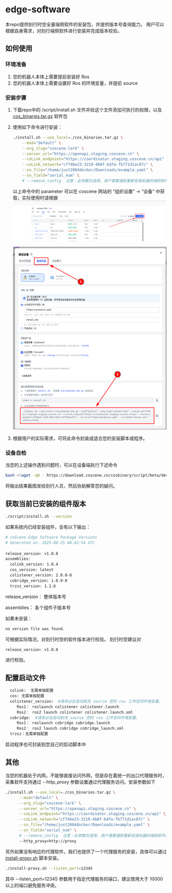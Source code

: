 # edge-software
本repo提供刻行时空全量端侧软件的安装包，并提供版本号查询能力。 用户可以根据自身需求，对刻行端侧软件进行安装并完成版本校验。


## 如何使用

### 环境准备
1. 您的机器人本体上需要提前安装好 Ros
2. 您的机器人本体上需要设置好 Ros 的环境变量，并提前 source

### 安装步骤
1. 下载repo中的 /script/install.sh 文件并给这个文件添加可执行的权限，以及 [cos_binaries.tar.gz](https://github.com/coscene-io/edge-software/releases/download/v0.9.3/cos_binaries.tar.gz) 软件包
2. 使用如下命令进行安装： 
   ```bash
   ./install.sh --use_local=./cos_binaries.tar.gz \
       --mod="default" \
       --org_slug="coscene-lark" \
       --server_url="https://openapi.staging.coscene.cn" \
       --coLink_endpoint="https://coordinator.staging.coscene.cn/api" \
       --coLink_network="cf746e23-3210-4b8f-bdfa-fb771d1ac87c" \
       --sn_file="/home/just2004docker/Downloads/example.yaml" \
       --sn_field="serial_num" \
       # --remove_config  注意：此参数仅适用，用户需要强制重新安装机器的端侧软件，启用此参数，重新安装后，机器人需要在刻行时空平台重新准入。请谨慎使用！
   ```
   
   以上命令中的 parameter 可以在 coscene 网站的 “组织设置” -> “设备” 中获取，实际使用时请根据
   ![设备](./img/add-device.png)
   
   ![安装脚本](./img/install-cmd.png)
    
3. 根据用户的实际需求，可将此命令封装成适合您的安装脚本或程序。 

### 设备自检

当您的上述操作遇到问题时，可以在设备端执行下述命令

```bash
bash <(wget -qO - https://download.coscene.cn/cosbinary/script/beta/device-check.sh)
```

将输出结果截图发给刻行人员，然后协助解答您的疑问。

## 获取当前已安装的组件版本
```bash
./script/install.sh --version
```
   
如果系统内已经安装组件，会有以下输出：

```bash
# coScene Edge Software Package Versions
# Generated on: 2025-06-25 08:42:54 UTC

release_version: v1.0.0
assemblies:
  colink_version: 1.0.4
  cos_version: latest
  colistener_version: 2.0.0-0
  cobridge_version: 1.0.9-0
  trzsz_version: 1.1.6
```

   release_version： 整体版本号
   
   assemblies： 各个组件子版本号

如果未安装：
```bash
no version file was found.
```

可根据实际情况，对刻行时空的软件版本进行校验。 刻行时空建议对 
```bash
release_version: v1.0.0
```
进行校验。

## 配置启动文件
```bash
  colink:  无需单独配置
  cos: 无需单独配置
  colistener_version:  #请务必在启动前先 source 您的 ros 工作空间环境变量。
     Ros1： roslaunch colistener colistener.launch 
     Ros2： ros2 launch colistener colistener.launch.xml   
  cobridge:  #请务必在启动前先 source 您的 ros 工作空间环境变量。
     Ros1： roslaunch cobridge cobridge.launch
     Ros2： ros2 launch cobridge cobridge_launch.xml   
  trzsz：无需单独配置
```
启动程序也可封装到您自己的启动脚本中

## 其他

当您的机器处于内网，不能够直接访问外网，但是存在着统一的出口代理服务时，采集软件支持通过 --http_proxy 参数设置通过代理服务访问。安装参数如下

```bash
./install.sh --use_local=./cos_binaries.tar.gz \
      --mod="default" \
      --org_slug="coscene-lark" \
      --server_url="https://openapi.staging.coscene.cn" \
      --coLink_endpoint="https://coordinator.staging.coscene.cn/api" \
      --coLink_network="cf746e23-3210-4b8f-bdfa-fb771d1ac87c" \
      --sn_file="/home/just2004docker/Downloads/example.yaml" \
      --sn_field="serial_num" \
      # --remove_config  注意：此参数仅适用，用户需要强制重新安装机器的端侧软件，启用此参数，重新安装后，机器人需要在刻行时空平台重新准入。请谨慎使用！
      --http_proxy=http://proxy
```

另外如果没有响应的代理软件，我们也提供了一个代理服务的安装，具体可以通过 [install-proxy.sh](./script/install-proxy.sh) 脚本安装。

```bash
./install-proxy.sh --listen_port=12345
```

其中 --listen_port=12345 参数用于指定代理服务的端口，建议使用大于 10000 以上的端口避免服务冲突。
